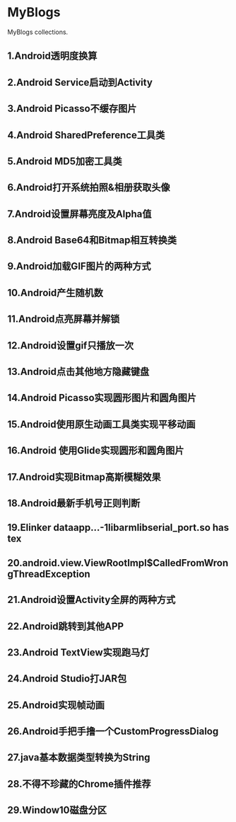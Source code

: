 # MyBlogs
MyBlogs collections.

## 1.Android透明度换算

## 2.Android Service启动到Activity

## 3.Android Picasso不缓存图片

## 4.Android SharedPreference工具类

## 5.Android MD5加密工具类

## 6.Android打开系统拍照&相册获取头像

## 7.Android设置屏幕亮度及Alpha值

## 8.Android Base64和Bitmap相互转换类

## 9.Android加载GIF图片的两种方式

## 10.Android产生随机数

## 11.Android点亮屏幕并解锁

## 12.Android设置gif只播放一次

## 13.Android点击其他地方隐藏键盘

## 14.Android Picasso实现圆形图片和圆角图片

## 15.Android使用原生动画工具类实现平移动画

## 16.Android 使用Glide实现圆形和圆角图片

## 17.Android实现Bitmap高斯模糊效果

## 18.Android最新手机号正则判断

## 19.Elinker dataapp...-1libarmlibserial_port.so has tex

## 20.android.view.ViewRootImpl$CalledFromWrongThreadException

## 21.Android设置Activity全屏的两种方式

## 22.Android跳转到其他APP

## 23.Android TextView实现跑马灯

## 24.Android Studio打JAR包

## 25.Android实现帧动画

## 26.Android手把手撸一个CustomProgressDialog

## 27.java基本数据类型转换为String

## 28.不得不珍藏的Chrome插件推荐

## 29.Window10磁盘分区